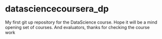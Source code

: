 datasciencecoursera_dp
======================

My first git up repository for the DataScience course.  Hope it will be a mind opening set of courses.   And evaluators, thanks for checking the course work
